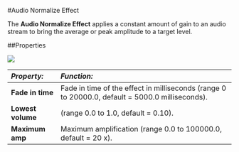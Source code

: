 #Audio Normalize Effect

The __Audio Normalize Effect__ applies a constant amount of gain to an audio stream to bring the average or peak amplitude to a target level.


##Properties

![](../uploads/Main/AudioNormalizeEffect.png) 


|**_Property:_** |**_Function:_** |
|:---|:---|
|__Fade in time__ |Fade in time of the effect in milliseconds (range 0 to 20000.0, default = 5000.0 milliseconds).|
|__Lowest volume__ |(range 0.0 to 1.0, default = 0.10).|
|__Maximum amp__ |Maximum amplification (range 0.0 to 100000.0, default = 20 x).|


